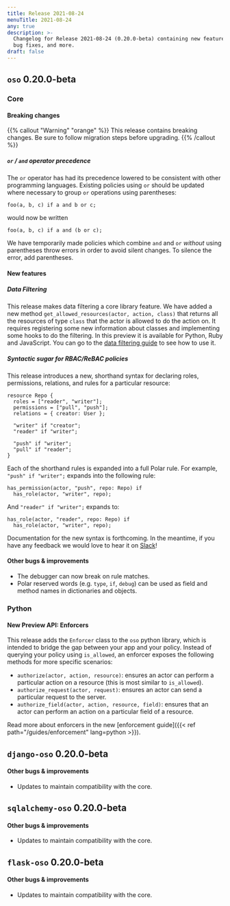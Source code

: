 ```yaml
---
title: Release 2021-08-24
menuTitle: 2021-08-24
any: true
description: >-
  Changelog for Release 2021-08-24 (0.20.0-beta) containing new features,
  bug fixes, and more.
draft: false
---
```


## `oso` 0.20.0-beta

### Core

#### Breaking changes

{{% callout "Warning" "orange" %}}
  This release contains breaking changes. Be sure to follow migration steps
  before upgrading.
{{% /callout %}}

##### `or` / `and` operator precedence

The `or` operator has had its precedence lowered to be consistent with other
programming languages. Existing policies using `or` should be updated where
necessary to group `or` operations using parentheses:

```polar
foo(a, b, c) if a and b or c;
```

would now be written

```polar
foo(a, b, c) if a and (b or c);
```

We have temporarily made policies which combine `and` and `or` _without_
using parentheses throw errors in order to avoid silent changes.
To silence the error, add parentheses.

#### New features

##### Data Filtering

This release makes data filtering a core library feature. We have added a new method `get_allowed_resources(actor, action, class)` that returns all the resources of type `class` that the actor is allowed to do the action on. It requires registering some new information about classes and implementing some hooks to do the filtering. In this preview it is available for Python, Ruby and JavaScript.
You can go to the [data filtering guide](https://docs.osohq.com/guides/data_filtering.html) to see how to use it.

##### Syntactic sugar for RBAC/ReBAC policies

This release introduces a new, shorthand syntax for declaring roles,
permissions, relations, and rules for a particular resource:

```polar
resource Repo {
  roles = ["reader", "writer"];
  permissions = ["pull", "push"];
  relations = { creator: User };

  "writer" if "creator";
  "reader" if "writer";

  "push" if "writer";
  "pull" if "reader";
}
```

Each of the shorthand rules is expanded into a full Polar rule. For example,
`"push" if "writer";` expands into the following rule:

```polar
has_permission(actor, "push", repo: Repo) if
  has_role(actor, "writer", repo);
```

And `"reader" if "writer";` expands to:

```polar
has_role(actor, "reader", repo: Repo) if
  has_role(actor, "writer", repo);
```

Documentation for the new syntax is forthcoming. In the meantime, if you have
any feedback we would love to hear it on [Slack][]!

[Slack]: https://join-slack.osohq.com/

#### Other bugs & improvements

- The debugger can now break on rule matches.
- Polar reserved words (e.g. `type`, `if`, `debug`) can be used as field and method names in
  dictionaries and objects.

### Python

#### New Preview API: Enforcers

This release adds the `Enforcer` class to the `oso` python library, which is
intended to bridge the gap between your app and your policy. Instead of
querying your policy using `is_allowed`, an enforcer exposes the following
methods for more specific scenarios:

- `authorize(actor, action, resource)`: ensures an actor can perform a
  particular action on a resource (this is most similar to `is_allowed`).
- `authorize_request(actor, request)`: ensures an actor can send a particular
  request to the server.
- `authorize_field(actor, action, resource, field)`: ensures that an actor can
  perform an action on a particular field of a resource.

Read more about enforcers in the new [enforcement guide]({{< ref path="/guides/enforcement" lang=python >}}).

## `django-oso` 0.20.0-beta

#### Other bugs & improvements

- Updates to maintain compatibility with the core.

## `sqlalchemy-oso` 0.20.0-beta

#### Other bugs & improvements

- Updates to maintain compatibility with the core.

## `flask-oso` 0.20.0-beta

#### Other bugs & improvements

- Updates to maintain compatibility with the core.